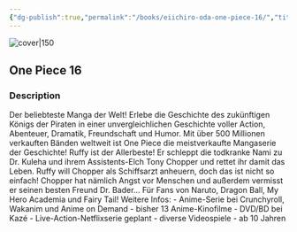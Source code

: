 ```yaml
---
{"dg-publish":true,"permalink":"/books/eiichiro-oda-one-piece-16/","title":"\"One Piece 16\"","tags":["manga","Fantasy","pirate"]}
---
```




![cover|150](http://books.google.com/books/content?id=fhXMCgAAQBAJ&printsec=frontcover&img=1&zoom=1&edge=curl&source=gbs_api)

## One Piece 16

### Description

Der beliebteste Manga der Welt! Erlebe die Geschichte des zukünftigen Königs der Piraten in einer unvergleichlichen Geschichte voller Action, Abenteuer, Dramatik, Freundschaft und Humor. Mit über 500 Millionen verkauften Bänden weltweit ist One Piece die meistverkaufte Mangaserie der Geschichte! Ruffy ist der Allerbeste! Er schleppt die todkranke Nami zu Dr. Kuleha und ihrem Assistents-Elch Tony Chopper und rettet ihr damit das Leben. Ruffy will Chopper als Schiffsarzt anheuern, doch das ist nicht so einfach! Chopper hat nämlich Angst vor Menschen und außerdem vermisst er seinen besten Freund Dr. Bader... Für Fans von Naruto, Dragon Ball, My Hero Academia und Fairy Tail! Weitere Infos: - Anime-Serie bei Crunchyroll, Wakanim und Anime on Demand - bisher 13 Anime-Kinofilme - DVD/BD bei Kazé - Live-Action-Netflixserie geplant - diverse Videospiele - ab 10 Jahren
```